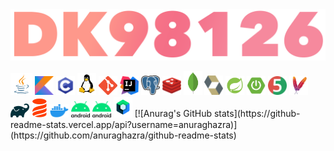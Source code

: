   <img src="https://github.com/dk98126/dk98126/blob/master/images/nick.png">
  <p>
  <img src="https://github.com/dk98126/dk98126/blob/master/images/logos/java.png" width=35px/>
  <img src="https://github.com/dk98126/dk98126/blob/master/images/logos/kotlin.png" width=30px/>
  <img src="https://github.com/dk98126/dk98126/blob/master/images/logos/c.png" width=30px/>
  <img src="https://github.com/dk98126/dk98126/blob/master/images/logos/linux.png" width=30px/>
  <img src="https://github.com/dk98126/dk98126/blob/master/images/logos/git.png" width=30px/>
  <img src="https://github.com/dk98126/dk98126/blob/master/images/logos/intellij.png" width=30px/>
  <img src="https://github.com/dk98126/dk98126/blob/master/images/logos/postgres.png" width=30px/>
  <img src="https://github.com/dk98126/dk98126/blob/master/images/logos/redis.webp" width=30px/>
  <img src="https://github.com/dk98126/dk98126/blob/master/images/logos/mongo.png" width=30px/>
  <img src="https://github.com/dk98126/dk98126/blob/master/images/logos/hibernate.png" width=30px/>
  <img src="https://github.com/dk98126/dk98126/blob/master/images/logos/spring.png" width=30px/>
  <img src="https://github.com/dk98126/dk98126/blob/master/images/logos/spring-boot.png" width=30px/>
  <img src="https://github.com/dk98126/dk98126/blob/master/images/logos/junit.png" width=30px/>
  <img src="https://github.com/dk98126/dk98126/blob/master/images/logos/maven.png" width=30px/>
  <img src="https://github.com/dk98126/dk98126/blob/master/images/logos/gradle.svg" width=30px/>
  <img src="https://github.com/dk98126/dk98126/blob/master/images/logos/liquibase.svg" width=25px/>
  <img src="https://github.com/dk98126/dk98126/blob/master/images/logos/docker.png" width=30px/>
  <img src="https://github.com/dk98126/dk98126/blob/master/images/logos/android.png" width=30px/>
  <img src="https://github.com/dk98126/dk98126/blob/master/images/logos/android.png" width=30px/>
  <img src="https://github.com/dk98126/dk98126/blob/master/images/logos/jetpackcompose.png" width=30px/>
  [![Anurag's GitHub stats](https://github-readme-stats.vercel.app/api?username=anuraghazra)](https://github.com/anuraghazra/github-readme-stats)
